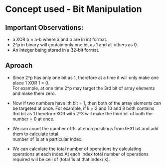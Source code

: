 # Concept used - Bit Manipulation

## Important Observations:
* a XOR b = a-b where a and b are in int format.
* 2^p in binary will contain only one bit as 1 and all others as 0.
* An integer being stored in a 32-bit format.

## Aproach 
* Since 2^p has only one bit as 1, therefore at a time it will only make one place 1 XOR 1 = 0.    
  For example, at one time 2^p may target the 3rd bit of array elements and make them zero.
* Now if two numbers have ith bit = 1, then both of the array elements can be targeted at once.
  For example, if k = 2 and 10 and 8 both contains 3rd bit as 1 therefore XOR with 2^3 will make the third bit of both the number = 0 at once.

* We can count the number of 1s at each positions from 0-31 bit and add them to calculate total    
  number of 1s at a particular index.

* We can calculate the total number of operations by calculating operations at each index.At each
  index total number of operations required will be ceil of (total 1s at that index/ k).
  
